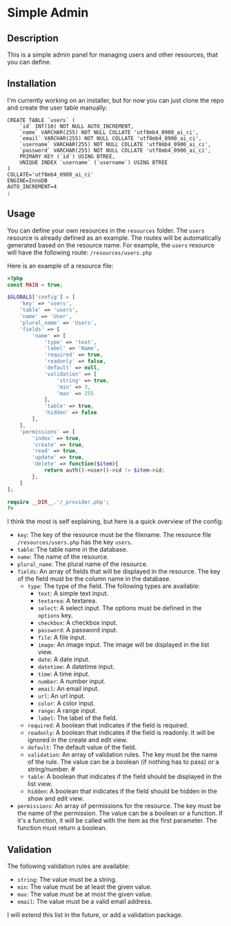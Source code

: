 # Simple Admin
## Description
This is a simple admin panel for managing users and other resources, that you can define.

## Installation
I'm currently working on an installer, but for now you can just clone the repo and create the user table manually:
```mysql
CREATE TABLE `users` (
	`id` INT(10) NOT NULL AUTO_INCREMENT,
	`name` VARCHAR(255) NOT NULL COLLATE 'utf8mb4_0900_ai_ci',
	`email` VARCHAR(255) NOT NULL COLLATE 'utf8mb4_0900_ai_ci',
	`username` VARCHAR(255) NOT NULL COLLATE 'utf8mb4_0900_ai_ci',
	`password` VARCHAR(255) NOT NULL COLLATE 'utf8mb4_0900_ai_ci',
	PRIMARY KEY (`id`) USING BTREE,
	UNIQUE INDEX `username` (`username`) USING BTREE
)
COLLATE='utf8mb4_0900_ai_ci'
ENGINE=InnoDB
AUTO_INCREMENT=4
;
```

## Usage
You can define your own resources in the `resources` folder. The `users` resource is already defined as an example.
The routes will be automatically generated based on the resource name. For example, the `users` resource will have the following route: `/resources/users.php`

Here is an example of a resource file:
```php
<?php
const MAIN = true;

$GLOBALS['config'] = [
    'key' => 'users',
    'table' => 'users',
    'name' => 'User',
    'plural_name' => 'Users',
    'fields' => [
        'name' => [
            'type' => 'text',
            'label' => 'Name',
            'required' => true,
            'readonly' => false,
            'default' => null,
            'validation' => [
                'string' => true,
                'min' => 3,
                'max' => 255
            ],
            'table' => true,
            'hidden' => false
        ],
    ],
    'permissions' => [
        'index' => true,
        'create' => true,
        'read' => true,
        'update' => true,
        'delete' => function($item){
            return auth()->user()->id != $item->id;
        },
    ]
];

require __DIR__.'/_provider.php';
?>
```

I think the most is self explaining, but here is a quick overview of the config:
- `key`: The key of the resource must be the filename. The resource file `/resources/users.php` has the key `users`.
- `table`: The table name in the database.
- `name`: The name of the resource.
- `plural_name`: The plural name of the resource.
- `fields`: An array of fields that will be displayed in the resource. The key of the field must be the column name in the database.
    - `type`: The type of the field. The following types are available:
        - `text`: A simple text input.
        - `textarea`: A textarea.
        - `select`: A select input. The options must be defined in the `options` key.
        - `checkbox`: A checkbox input.
        - `password`: A password input.
        - `file`: A file input.
        - `image`: An image input. The image will be displayed in the list view.
        - `date`: A date input.
        - `datetime`: A datetime input.
        - `time`: A time input.
        - `number`: A number input.
        - `email`: An email input.
        - `url`: An url input.
        - `color`: A color input.
        - `range`: A range input.
        - `label`: The label of the field.
    - `required`: A boolean that indicates if the field is required.
    - `readonly`: A boolean that indicates if the field is readonly. It will be ignored in the create and edit view.
    - `default`: The default value of the field.
    - `validation`: An array of validation rules. The key must be the name of the rule. The value can be a boolean (if nothing has to pass) or a string/number. #
    - `table`: A boolean that indicates if the field should be displayed in the list view.
    - `hidden`: A boolean that indicates if the field should be hidden in the show and edit view.
- `permissions`: An array of permissions for the resource. The key must be the name of the permission. The value can be a boolean or a function. If it's a function, it will be called with the item as the first parameter. The function must return a boolean.

## Validation
The following validation rules are available:
- `string`: The value must be a string.
- `min`: The value must be at least the given value.
- `max`: The value must be at most the given value.
- `email`: The value must be a valid email address.

I will extend this list in the future, or add a validation package.